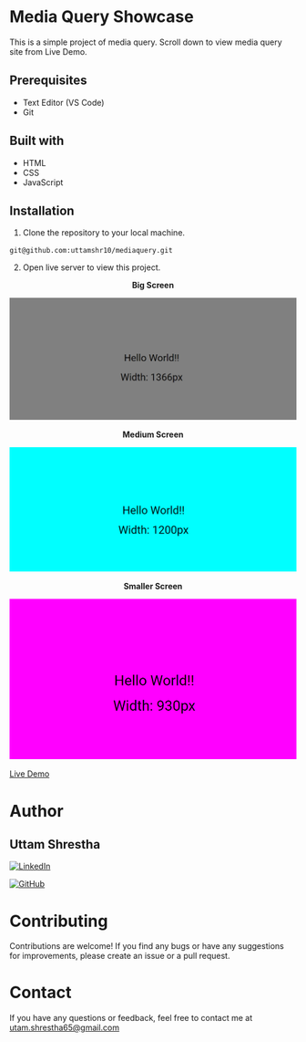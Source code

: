 # Media Query Showcase
This is a simple project of media query.
Scroll down to view media query site from Live Demo.

## Prerequisites
- Text Editor (VS Code)
- Git

## Built with
- HTML
- CSS
- JavaScript

## Installation

1. Clone the repository to your local machine.
```
git@github.com:uttamshr10/mediaquery.git
```
2. Open live server to view this project.

<p align="center"><b>Big Screen</b></p>

![Header section](/images/bigger-screen.png)

<p align="center"><b>Medium Screen</b></p>

![About Me](/images/medium-screen.png)

<p align="center"><b>Smaller Screen</b></p>

![Skills and Education](/images/small-screen.png)


[Live Demo](https://www.uttamshr10.github.io/mediaquery/)

# Author
## Uttam Shrestha
[![LinkedIn](https://img.shields.io/badge/-LinkedIn-blue?style=flat-square&logo=linkedin&logoColor=white)](https://www.linkedin.com/in/uttam-shrestha-b96032224/)
 
[![GitHub](https://img.shields.io/badge/GitHub-%23121011.svg?style=for-the-badge&logo=github&logoColor=white)](https://github.com/uttamshr10)



# Contributing

Contributions are welcome! If you find any bugs or have any suggestions for improvements, please create an issue or a pull request.

# Contact

If you have any questions or feedback, feel free to contact me at utam.shrestha65@gmail.com
